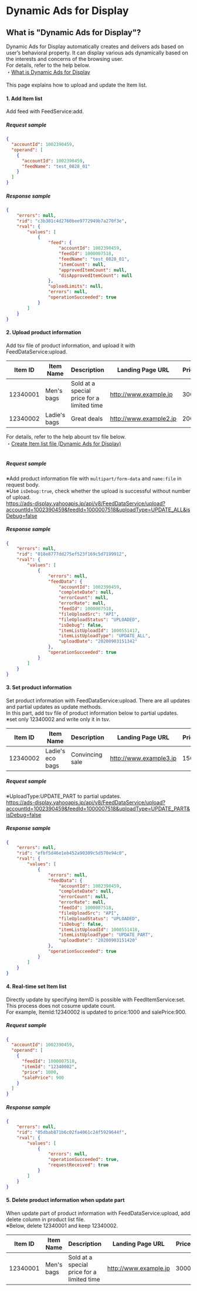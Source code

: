 # Dynamic Ads for Display
## What is "Dynamic Ads for Display"?
Dynamic Ads for Display automatically creates and delivers ads based on user’s behavioral property. It can display various ads dynamically based on the interests and concerns of the browsing user.<br>
For details, refer to the help below.<br>
・<a href="https://ads-help.yahoo-net.jp/s/article/H000044698?language=en_US">What is Dynamic Ads for Display</a><br><br>
This page explains how to upload and update the Item list.<br>

#### 1.	Add Item list
Add feed with FeedService:add.

##### Request sample
```json
{
  "accountId": 1002390459,
  "operand": [
    {
      "accountId": 1002390459,
      "feedName": "test_0828_01"
    }
  ]
}
```

##### Response sample
```json
{
    "errors": null,
    "rid": "c3b301c4d2760bee9772949b7a270f3e",
    "rval": {
        "values": [
            {
                "feed": {
                    "accountId": 1002390459,
                    "feedId": 1000007518,
                    "feedName": "test_0828_01",
                    "itemCount": null,
                    "approvedItemCount": null,
                    "disApprovedItemCount": null
                },
                "uploadLimits": null,
                "errors": null,
                "operationSucceeded": true
            }
        ]
    }
}
```

#### 2. Upload product information
Add tsv file of product information, and upload it with FeedDataService:upload.

|Item ID|Item Name|Description|Landing Page URL|Price|Sale Price|
|---|---|---|---|---|---|
|12340001|Men's bags|Sold at a special price for a limited time|http://www.example.jp|3000|2500|
|12340002|Ladie's bags|Great deals|http://www.example2.jp|2000|1500|

For details, refer to the help abount tsv file below.<br>
・<a href="https://ads-help.yahoo-net.jp/s/article/H000044683?language=en_US">Create Item list file (Dynamic Ads for Display)</a><br><br>

##### Request sample
※Add product information file with `multipart/form-data` and `name:file` in request body.<br>
※Use `isDebug:true`, check whether the upload is successful without number of upload.<br>
https://ads-display.yahooapis.jp/api/v8/FeedDataService/upload?accountId=1002390459&feedId=1000007518&uploadType=UPDATE_ALL&isDebug=false

##### Response sample
```json
{
    "errors": null,
    "rid": "018e8777dd275ef523f169c5d7199912",
    "rval": {
        "values": [
            {
                "errors": null,
                "feedData": {
                    "accountId": 1002390459,
                    "completeDate": null,
                    "errorCount": null,
                    "errorRate": null,
                    "feedId": 1000007518,
                    "fileUploadSrc": "API",
                    "fileUploadStatus": "UPLOADED",
                    "isDebug": false,
                    "itemListUploadId": 1000551417,
                    "itemListUploadType": "UPDATE_ALL",
                    "uploadDate": "20200903151342"
                },
                "operationSucceeded": true
            }
        ]
    }
}
```
#### 3. Set product information
Set product information with FeedDataService:upload. There are all updates and partial updates as update methods.<br>
In this part, add tsv file of product information below to partial updates.<br>
※set only 12340002 and write only it in tsv.

|Item ID|Item Name|Description|Landing Page URL|Price|Sale Price|
|---|---|---|---|---|---|
|12340002|Ladie's eco bags|Convincing sale|http://www.example3.jp|1500|1000|

##### Request sample
※UploadType:UPDATE_PART to partial updates.<br>
https://ads-display.yahooapis.jp/api/v8/FeedDataService/upload?accountId=1002390459&feedId=1000007518&uploadType=UPDATE_PART&isDebug=false

##### Response sample
```json
{
    "errors": null,
    "rid": "efbf5d46e1eb452a90309c5d570e94c0",
    "rval": {
        "values": [
            {
                "errors": null,
                "feedData": {
                    "accountId": 1002390459,
                    "completeDate": null,
                    "errorCount": null,
                    "errorRate": null,
                    "feedId": 1000007518,
                    "fileUploadSrc": "API",
                    "fileUploadStatus": "UPLOADED",
                    "isDebug": false,
                    "itemListUploadId": 1000551418,
                    "itemListUploadType": "UPDATE_PART",
                    "uploadDate": "20200903151420"
                },
                "operationSucceeded": true
            }
        ]
    }
}
```

#### 4. Real-time set Item list
Directly update by specifying itemID is possible with FeedItemService:set. This process does not cosume update count.<br>
For example, ItemId:12340002 is updated to price:1000 and salePrice:900.

##### Request sample
```json
{
  "accountId": 1002390459,
  "operand": [
    {
      "feedId": 1000007518,
      "itemId": "12340002",
      "price": 1000,
      "salePrice": 900
    }
  ]
}
```

##### Response sample
```json
{
    "errors": null,
    "rid": "05dbab871b6c02fa4061c24f5929644f",
    "rval": {
        "values": [
            {
                "errors": null,
                "operationSucceeded": true,
                "requestReceived": true
            }
        ]
    }
}
```
#### 5. Delete product information when update part
When update part of product information with FeedDataService:upload, add delete column in product list file.<br>
※Below, delete 12340001 and keep 12340002.

|Item ID|Item Name|Description|Landing Page URL|Price|Sale Price|Delete|
|---|---|---|---|---|---|---|
|12340001|Men's bags|Sold at a special price for a limited time|http://www.example.jp|3000|2500|1|
